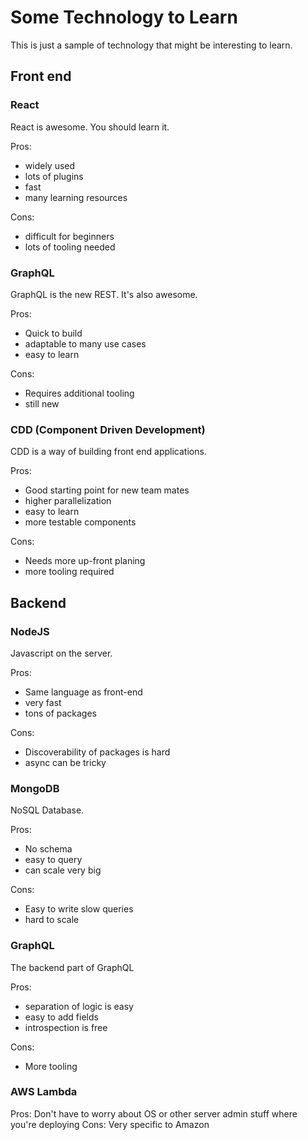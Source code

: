 # Some Technology to Learn

This is just a sample of technology that might be interesting to learn.

## Front end

### React

React is awesome. You should learn it. 

Pros: 

* widely used
* lots of plugins
* fast
* many learning resources

Cons: 

* difficult for beginners
* lots of tooling needed

### GraphQL

GraphQL is the new REST. It's also awesome.

Pros: 

* Quick to build
* adaptable to many use cases
* easy to learn


Cons: 
* Requires additional tooling
* still new

### CDD (Component Driven Development)

CDD is a way of building front end applications.

Pros: 

* Good starting point for new team mates
* higher parallelization
* easy to learn
* more testable components

Cons: 

* Needs more up-front planing
* more tooling required

## Backend

### NodeJS

Javascript on the server.

Pros: 

* Same language as front-end
* very fast
* tons of packages

Cons: 

* Discoverability of packages is hard
* async can be tricky

### MongoDB

NoSQL Database.

Pros: 

* No schema
* easy to query
* can scale very big

Cons: 

* Easy to write slow queries
* hard to scale

### GraphQL

The backend part of GraphQL

Pros: 

* separation of logic is easy
* easy to add fields
* introspection is free

Cons:

* More tooling

### AWS Lambda

Pros: Don't have to worry about OS or other server admin stuff where you're deploying
Cons: Very specific to Amazon
